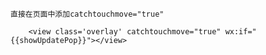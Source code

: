 	直接在页面中添加catchtouchmove="true"

``` 
	<view class='overlay' catchtouchmove="true" wx:if="{{showUpdatePop}}"></view>
```


